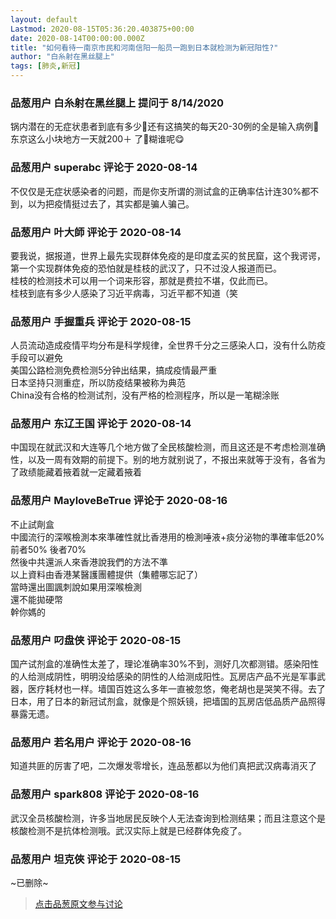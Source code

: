```yaml
---
layout: default
Lastmod: 2020-08-15T05:36:20.403875+00:00
date: 2020-08-14T00:00:00.000Z
title: "如何看待一南京市民和河南信阳一船员一跑到日本就检测为新冠阳性?"
author: "白糸射在黑丝腿上"
tags: [肺炎,新冠]
---
```



### 品葱用户 **白糸射在黑丝腿上** 提问于 8/14/2020
    
锅内潜在的无症状患者到底有多少🤔还有这搞笑的每天20-30例的全是输入病例🤔东京这么小块地方一天就200＋ 了🤔糊谁呢😋
    
                

### 品葱用户 **superabc** 评论于 2020-08-14
        
不仅仅是无症状感染者的问题，而是你支所谓的测试盒的正确率估计连30%都不到，以为把疫情挺过去了，其实都是骗人骗己。
        
                

### 品葱用户 **叶大師** 评论于 2020-08-14
        
要我说，据报道，世界上最先实现群体免疫的是印度孟买的贫民窟，这个我谔谔，第一个实现群体免疫的恐怕就是桂枝的武汉了，只不过没人报道而已。  
桂枝的检测技术可以用一个词来形容，那就是费拉不堪，仅此而已。  
桂枝到底有多少人感染了习近平病毒，习近平都不知道（笑
        
                

### 品葱用户 **手握重兵** 评论于 2020-08-15
        
人员流动造成疫情平均分布是科学规律，全世界千分之三感染人口，没有什么防疫手段可以避免  
美国公路检测免费检测5分钟出结果，搞成疫情最严重  
日本坚持只测重症，所以防疫结果被称为典范  
China没有合格的检测试剂，没有严格的检测程序，所以是一笔糊涂账
        
                

### 品葱用户 **东辽王国** 评论于 2020-08-14
        
中国现在就武汉和大连等几个地方做了全民核酸检测，而且这还是不考虑检测准确性，以及一周有效期的前提下。别的地方就别说了，不报出来就等于没有，各省为了政绩能藏着掖着就一定藏着掖着
        
                

### 品葱用户 **MayloveBeTrue** 评论于 2020-08-16
        
不止試劑盒  
中國流行的深喉檢測本來準確性就比香港用的檢測唾液+痰分泌物的準確率低20%  
前者50% 後者70%  
然後中共還派人來香港說我們的方法不準  
以上資料由香港某醫護團體提供（集體哪忘記了）  
當時還出圖諷刺說如果用深喉檢測  
還不能拋硬幣  
幹你媽的
        
                

### 品葱用户 **叼盘侠** 评论于 2020-08-15
        
国产试剂盒的准确性太差了，理论准确率30%不到，测好几次都测错。感染阳性的人给测成阴性，明明没给感染的阴性的人给测成阳性。瓦房店产品不光是军事武器，医疗耗材也一样。墙国百姓这么多年一直被忽悠，俺老胡也是哭笑不得。去了日本，用了日本的新冠试剂盒，就像是个照妖镜，把墙国的瓦房店低品质产品照得暴露无遗。
        
                

### 品葱用户 **若名用户** 评论于 2020-08-16
        
知道共匪的厉害了吧，二次爆发零增长，连品葱都以为他们真把武汉病毒消灭了
        
                

### 品葱用户 **spark808** 评论于 2020-08-16
        
武汉全员核酸检测，许多当地居民反映个人无法查询到检测结果；而且注意这个是核酸检测不是抗体检测哦。武汉实际上就是已经群体免疫了。
        
                

### 品葱用户 **坦克俠** 评论于 2020-08-15
        
~已删除~
        
                





> [点击品葱原文参与讨论](https://pincong.rocks/question/29829)

